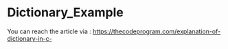 # Dictionary_Example
You can reach the article via : https://thecodeprogram.com/explanation-of-dictionary-in-c-
